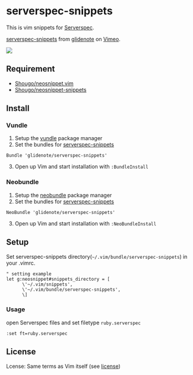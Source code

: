 # serverspec-snippets

This is vim snippets for [Serverspec](http://serverspec.org/).

<p><a href="http://vimeo.com/98406679">serverspec-snippets</a> from <a href="http://vimeo.com/glidenote">glidenote</a> on <a href="https://vimeo.com">Vimeo</a>.</p>
<a href="http://vimeo.com/98406679"><img src="http://i.vimeocdn.com/video/479112148_640.jpg"/></a>

## Requirement

 * [Shougo/neosnippet.vim](https://github.com/Shougo/neosnippet.vim)
 * [Shougo/neosnippet-snippets](https://github.com/Shougo/neosnippet-snippets)

## Install

### Vundle

1. Setup the [vundle](https://github.com/gmarik/vundle) package manager
2. Set the bundles for [serverspec-snippets](https://github.com/glidenote/serverspec-snippets)

``` vim
Bundle 'glidenote/serverspec-snippets'
```

3. Open up Vim and start installation with `:BundleInstall`

### Neobundle

1. Setup the [neobundle](https://github.com/Shougo/neobundle.vim) package manager
2. Set the bundles for [serverspec-snippets](https://github.com/glidenote/serverspec-snippets)

``` vim
NeoBundle 'glidenote/serverspec-snippets'
```

3. Open up Vim and start installation with `:NeoBundleInstall`

## Setup

Set serverspec-snippets directory(`~/.vim/bundle/serverspec-snippets`) in your .vimrc.


``` vim 
" setting example
let g:neosnippet#snippets_directory = [
      \'~/.vim/snippets',
      \'~/.vim/bundle/serverspec-snippets',
      \]
```

### Usage

open Serverspec files and set filetype `ruby.serverspec`

``` vim
:set ft=ruby.serverspec
```

## License

Lcense: Same terms as Vim itself (see [license](http://vimdoc.sourceforge.net/htmldoc/uganda.html#license))
